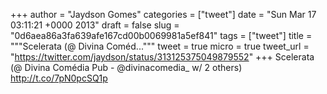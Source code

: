 
+++
author = "Jaydson Gomes"
categories = ["tweet"]
date = "Sun Mar 17 03:11:21 +0000 2013"
draft = false
slug = "0d6aea86a3fa639afe167cd00b0069981a5ef841"
tags = ["tweet"]
title = """Scelerata (@ Divina Coméd..."""
tweet = true
micro = true
tweet_url = "https://twitter.com/jaydson/status/313125375049879552"
+++
Scelerata (@ Divina Comédia Pub - @divinacomedia_ w/ 2 others) http://t.co/7pN0pcSQ1p
